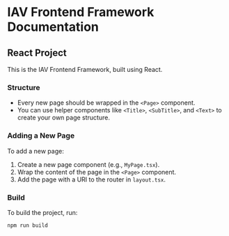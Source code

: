 # IAV Frontend Framework Documentation

## React Project

This is the IAV Frontend Framework, built using React.

### Structure

- Every new page should be wrapped in the `<Page>` component.
- You can use helper components like `<Title>`, `<SubTitle>`, and `<Text>` to create your own page structure.

### Adding a New Page

To add a new page:

1. Create a new page component (e.g., `MyPage.tsx`).
2. Wrap the content of the page in the `<Page>` component.
3. Add the page with a URI to the router in `layout.tsx`.

### Build

To build the project, run:

```bash
npm run build
